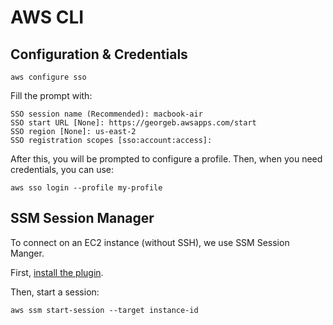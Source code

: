 # AWS CLI

## Configuration & Credentials

```
aws configure sso
```

Fill the prompt with:

```
SSO session name (Recommended): macbook-air
SSO start URL [None]: https://georgeb.awsapps.com/start
SSO region [None]: us-east-2
SSO registration scopes [sso:account:access]:
```

After this, you will be prompted to configure a profile. Then, when you need credentials, you can use:

```
aws sso login --profile my-profile
```

## SSM Session Manager

To connect on an EC2 instance (without SSH), we use SSM Session Manger.

First, [install the plugin](https://docs.aws.amazon.com/systems-manager/latest/userguide/install-plugin-macos-overview.html).

Then, start a session:

```
aws ssm start-session --target instance-id
```
